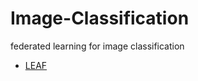 # Image-Classification
federated learning for image classification


- [LEAF](https://leaf.cmu.edu/)
